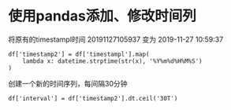 使用pandas添加、修改时间列
=======================
将原有的timestampl时间 20191127105937 变为 2019-11-27 10:59:37
```
df['timestamp2'] = df['timestampl'].map(
    lambda x: datetime.strptime(str(x), '%Y%m%d%H%M%S')
)
```

创建一个新的时间序列，每间隔30分钟
```
df['interval'] = df['timestamp2'].dt.ceil('30T')
```